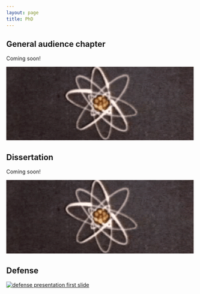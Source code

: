 ```yaml
---
layout: page
title: PhD
---
```


## General audience chapter

Coming soon!

<div class="post-img"><a href="/research-stuff/phd"><img src="/assets/images/pages/research/no-pic.png" class="img-responsive" alt="coming soon"></a></div>

## Dissertation

Coming soon!

<div class="post-img"><a href="/research-stuff/phd"><img src="/assets/images/pages/research/no-pic.png" class="img-responsive" alt="coming soon"></a></div>

## Defense

<div class="post-img"><a href="/research-stuff/2025-01-defense.pdf"><img src="/research-stuff/pagers/2025-01-defense.png" class="img-responsive" alt="defense presentation first slide"></a></div>
